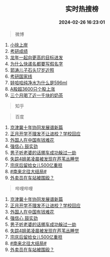 <div align="center"><h2>实时热搜榜</h2><h4>2024-02-26 16:23:01</h4></div>

> 微博  

1. [小徐上岸](https://s.weibo.com/weibo?q=%E5%B0%8F%E5%BE%90%E4%B8%8A%E5%B2%B8&t=31&band_rank=1&Refer=top)<br />
2. [考研成绩](https://s.weibo.com/weibo?q=%E8%80%83%E7%A0%94%E6%88%90%E7%BB%A9&t=31&band_rank=2&Refer=top)<br />
3. [龙年一起向更高的目标进发](https://s.weibo.com/weibo?q=%23%E9%BE%99%E5%B9%B4%E4%B8%80%E8%B5%B7%E5%90%91%E6%9B%B4%E9%AB%98%E7%9A%84%E7%9B%AE%E6%A0%87%E8%BF%9B%E5%8F%91%23&t=31&band_rank=3&Refer=top)<br />
4. [为什么快递名都要写假名字](https://s.weibo.com/weibo?q=%23%E4%B8%BA%E4%BB%80%E4%B9%88%E5%BF%AB%E9%80%92%E5%90%8D%E9%83%BD%E8%A6%81%E5%86%99%E5%81%87%E5%90%8D%E5%AD%97%23&t=31&band_rank=4&Refer=top)<br />
5. [郭涛儿子石头17岁近照](https://s.weibo.com/weibo?q=%23%E9%83%AD%E6%B6%9B%E5%84%BF%E5%AD%90%E7%9F%B3%E5%A4%B417%E5%B2%81%E8%BF%91%E7%85%A7%23&t=31&band_rank=5&Refer=top)<br />
6. [考研国家线](https://s.weibo.com/weibo?q=%E8%80%83%E7%A0%94%E5%9B%BD%E5%AE%B6%E7%BA%BF&t=31&band_rank=6&Refer=top)<br />
7. [娃哈哈纯净水为什么是596ml](https://s.weibo.com/weibo?q=%23%E5%A8%83%E5%93%88%E5%93%88%E7%BA%AF%E5%87%80%E6%B0%B4%E4%B8%BA%E4%BB%80%E4%B9%88%E6%98%AF596ml%23&t=31&band_rank=7&Refer=top)<br />
8. [A股超3600只个股上涨](https://s.weibo.com/weibo?q=%23A%E8%82%A1%E8%B6%853600%E5%8F%AA%E4%B8%AA%E8%82%A1%E4%B8%8A%E6%B6%A8%23&t=31&band_rank=8&Refer=top)<br />
9. [三个月喝了近一千块的奶茶](https://s.weibo.com/weibo?q=%23%E4%B8%89%E4%B8%AA%E6%9C%88%E5%96%9D%E4%BA%86%E8%BF%91%E4%B8%80%E5%8D%83%E5%9D%97%E7%9A%84%E5%A5%B6%E8%8C%B6%23&t=31&band_rank=9&Refer=top)<br />

> 知乎  


> 百度  

1. [京津冀十年协同发展谱新篇](https://www.baidu.com/s?wd=%E4%BA%AC%E6%B4%A5%E5%86%80%E5%8D%81%E5%B9%B4%E5%8D%8F%E5%90%8C%E5%8F%91%E5%B1%95%E8%B0%B1%E6%96%B0%E7%AF%87&sa=fyb_news&rsv_dl=fyb_news)<br />
2. [正月开学不理发不让进校？学校回应](https://www.baidu.com/s?wd=%E6%AD%A3%E6%9C%88%E5%BC%80%E5%AD%A6%E4%B8%8D%E7%90%86%E5%8F%91%E4%B8%8D%E8%AE%A9%E8%BF%9B%E6%A0%A1%EF%BC%9F%E5%AD%A6%E6%A0%A1%E5%9B%9E%E5%BA%94&sa=fyb_news&rsv_dl=fyb_news)<br />
3. [外国人在中国有钱难花](https://www.baidu.com/s?wd=%E5%A4%96%E5%9B%BD%E4%BA%BA%E5%9C%A8%E4%B8%AD%E5%9B%BD%E6%9C%89%E9%92%B1%E9%9A%BE%E8%8A%B1&sa=fyb_news&rsv_dl=fyb_news)<br />
4. [强信心 鼓实劲](https://www.baidu.com/s?wd=%E5%BC%BA%E4%BF%A1%E5%BF%83+%E9%BC%93%E5%AE%9E%E5%8A%B2&sa=fyb_news&rsv_dl=fyb_news)<br />
5. [男子听老婆的话挪车成功躲过一劫](https://www.baidu.com/s?wd=%E7%94%B7%E5%AD%90%E5%90%AC%E8%80%81%E5%A9%86%E7%9A%84%E8%AF%9D%E6%8C%AA%E8%BD%A6%E6%88%90%E5%8A%9F%E8%BA%B2%E8%BF%87%E4%B8%80%E5%8A%AB&sa=fyb_news&rsv_dl=fyb_news)<br />
6. [失踪4姐弟凌晨被发现在芦苇丛睡觉](https://www.baidu.com/s?wd=%E5%A4%B1%E8%B8%AA4%E5%A7%90%E5%BC%9F%E5%87%8C%E6%99%A8%E8%A2%AB%E5%8F%91%E7%8E%B0%E5%9C%A8%E8%8A%A6%E8%8B%87%E4%B8%9B%E7%9D%A1%E8%A7%89&sa=fyb_news&rsv_dl=fyb_news)<br />
7. [宗庆后留给女儿500亿重担](https://www.baidu.com/s?wd=%E5%AE%97%E5%BA%86%E5%90%8E%E7%95%99%E7%BB%99%E5%A5%B3%E5%84%BF500%E4%BA%BF%E9%87%8D%E6%8B%85&sa=fyb_news&rsv_dl=fyb_news)<br />
8. [#南来北往大结局#](https://www.baidu.com/s?wd=%23%E5%8D%97%E6%9D%A5%E5%8C%97%E5%BE%80%E5%A4%A7%E7%BB%93%E5%B1%80%23&sa=fyb_news&rsv_dl=fyb_news)<br />
9. [外卖员在车站被围殴？](https://www.baidu.com/s?wd=%E5%A4%96%E5%8D%96%E5%91%98%E5%9C%A8%E8%BD%A6%E7%AB%99%E8%A2%AB%E5%9B%B4%E6%AE%B4%EF%BC%9F&sa=fyb_news&rsv_dl=fyb_news)<br />

> 哔哩哔哩  

1. [京津冀十年协同发展谱新篇](https://www.baidu.com/s?wd=%E4%BA%AC%E6%B4%A5%E5%86%80%E5%8D%81%E5%B9%B4%E5%8D%8F%E5%90%8C%E5%8F%91%E5%B1%95%E8%B0%B1%E6%96%B0%E7%AF%87&sa=fyb_news&rsv_dl=fyb_news)<br />
2. [正月开学不理发不让进校？学校回应](https://www.baidu.com/s?wd=%E6%AD%A3%E6%9C%88%E5%BC%80%E5%AD%A6%E4%B8%8D%E7%90%86%E5%8F%91%E4%B8%8D%E8%AE%A9%E8%BF%9B%E6%A0%A1%EF%BC%9F%E5%AD%A6%E6%A0%A1%E5%9B%9E%E5%BA%94&sa=fyb_news&rsv_dl=fyb_news)<br />
3. [外国人在中国有钱难花](https://www.baidu.com/s?wd=%E5%A4%96%E5%9B%BD%E4%BA%BA%E5%9C%A8%E4%B8%AD%E5%9B%BD%E6%9C%89%E9%92%B1%E9%9A%BE%E8%8A%B1&sa=fyb_news&rsv_dl=fyb_news)<br />
4. [强信心 鼓实劲](https://www.baidu.com/s?wd=%E5%BC%BA%E4%BF%A1%E5%BF%83+%E9%BC%93%E5%AE%9E%E5%8A%B2&sa=fyb_news&rsv_dl=fyb_news)<br />
5. [男子听老婆的话挪车成功躲过一劫](https://www.baidu.com/s?wd=%E7%94%B7%E5%AD%90%E5%90%AC%E8%80%81%E5%A9%86%E7%9A%84%E8%AF%9D%E6%8C%AA%E8%BD%A6%E6%88%90%E5%8A%9F%E8%BA%B2%E8%BF%87%E4%B8%80%E5%8A%AB&sa=fyb_news&rsv_dl=fyb_news)<br />
6. [失踪4姐弟凌晨被发现在芦苇丛睡觉](https://www.baidu.com/s?wd=%E5%A4%B1%E8%B8%AA4%E5%A7%90%E5%BC%9F%E5%87%8C%E6%99%A8%E8%A2%AB%E5%8F%91%E7%8E%B0%E5%9C%A8%E8%8A%A6%E8%8B%87%E4%B8%9B%E7%9D%A1%E8%A7%89&sa=fyb_news&rsv_dl=fyb_news)<br />
7. [宗庆后留给女儿500亿重担](https://www.baidu.com/s?wd=%E5%AE%97%E5%BA%86%E5%90%8E%E7%95%99%E7%BB%99%E5%A5%B3%E5%84%BF500%E4%BA%BF%E9%87%8D%E6%8B%85&sa=fyb_news&rsv_dl=fyb_news)<br />
8. [#南来北往大结局#](https://www.baidu.com/s?wd=%23%E5%8D%97%E6%9D%A5%E5%8C%97%E5%BE%80%E5%A4%A7%E7%BB%93%E5%B1%80%23&sa=fyb_news&rsv_dl=fyb_news)<br />
9. [外卖员在车站被围殴？](https://www.baidu.com/s?wd=%E5%A4%96%E5%8D%96%E5%91%98%E5%9C%A8%E8%BD%A6%E7%AB%99%E8%A2%AB%E5%9B%B4%E6%AE%B4%EF%BC%9F&sa=fyb_news&rsv_dl=fyb_news)<br />
